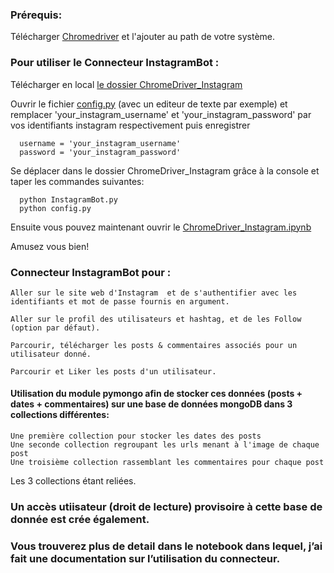### Prérequis: 
   Télécharger [Chromedriver](https://chromedriver.chromium.org/downloads) et l'ajouter au path de votre système.  
   
### Pour utiliser le Connecteur InstagramBot :
   Télécharger en local [le dossier ChromeDriver_Instagram](https://github.com/DialloYoussouf/Jedhabootcamp_Projects/edit/master/ChromeDriver_Instagram/)
   
   Ouvrir le fichier [config.py](https://github.com/DialloYoussouf/Jedhabootcamp_Projects/blob/master/ChromeDriver_Instagram/config.py) (avec un editeur de texte par exemple) et remplacer 'your_instagram_username' et 'your_instagram_password' par vos identifiants instagram respectivement puis enregistrer
    
      username = 'your_instagram_username'
      password = 'your_instagram_password'
   
   Se déplacer dans le dossier ChromeDriver_Instagram grâce à la console et taper les commandes suivantes:
   
      python InstagramBot.py
      python config.py
      
   Ensuite vous pouvez maintenant ouvrir le [ChromeDriver_Instagram.ipynb](https://github.com/DialloYoussouf/Jedhabootcamp_Projects/blob/master/ChromeDriver_Instagram/ChromeDriver_Instagram.ipynb) 
   
   Amusez vous bien!

### Connecteur InstagramBot pour :
    Aller sur le site web d'Instagram  et de s'authentifier avec les identifiants et mot de passe fournis en argument.

    Aller sur le profil des utilisateurs et hashtag, et de les Follow (option par défaut).

    Parcourir, télécharger les posts & commentaires associés pour un utilisateur donné.
    
    Parcourir et Liker les posts d'un utilisateur.

#### Utilisation du module pymongo afin de stocker ces données (posts + dates + commentaires) sur une base de données mongoDB dans 3 collections différentes:
    Une première collection pour stocker les dates des posts
    Une seconde collection regroupant les urls menant à l'image de chaque post
    Une troisième collection rassemblant les commentaires pour chaque post 
    
   Les 3 collections étant reliées.
   

   

### Un accès utiisateur (droit de lecture) provisoire à cette base de donnée est crée également.

### Vous trouverez plus de detail dans le notebook dans lequel, j’ai fait une documentation sur l’utilisation du connecteur.

